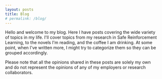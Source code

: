 ```yaml
---
layout: posts
title: Blog
# permalink: /blog/
---
```

Hello and welcome to my blog. Here I have posts covering the wide variety of topics in my life. I'll cover topics from my research in Safe Reinforcement Learning, to the novels I'm reading, and the coffee I am drinking. At some point, when I've written more, I might try to categorize them so they can be grouped accordingly.

Please note that all the opinions shared in these posts are solely my own and do not represent the opinions of any of my employers or research collaborators. 